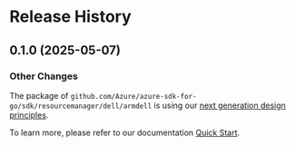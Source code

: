# Release History

## 0.1.0 (2025-05-07)
### Other Changes

The package of `github.com/Azure/azure-sdk-for-go/sdk/resourcemanager/dell/armdell` is using our [next generation design principles](https://azure.github.io/azure-sdk/general_introduction.html).

To learn more, please refer to our documentation [Quick Start](https://aka.ms/azsdk/go/mgmt).